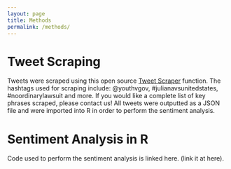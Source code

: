 ```yaml
---
layout: page
title: Methods
permalink: /methods/
---
```



# Tweet Scraping

Tweets were scraped using this open source [Tweet Scraper](http://github.com/jonbakerfish/TweetScraper) function. The hashtags used for scraping include: @youthvgov, #julianavsunitedstates, #noordinarylawsuit and more. If you would like a complete list of key phrases scraped, please contact us! All tweets were outputted as a JSON file and were imported into R in order to perform the sentiment analysis.

# Sentiment Analysis in R

Code used to perform the sentiment analysis is linked here. (link it at here). 
